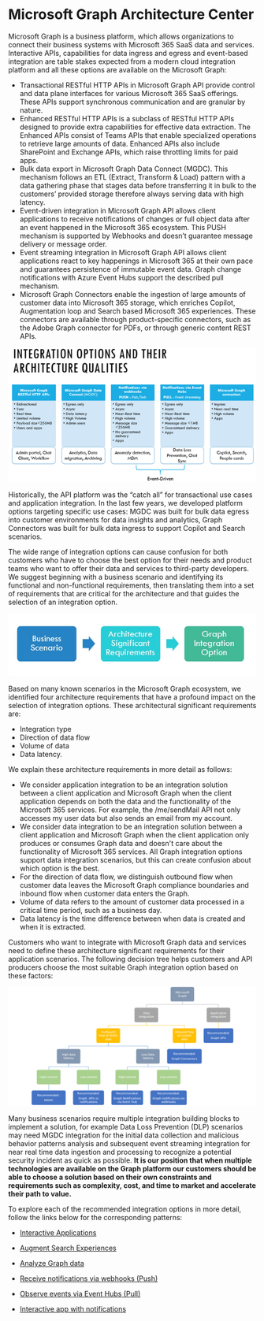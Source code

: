 # Microsoft Graph Architecture Center

Microsoft Graph is a business platform, which allows organizations to connect their business systems with Microsoft 365 SaaS data and services. Interactive APIs, capabilities for data ingress and egress and event-based integration are table stakes expected from a modern cloud integration platform and all these options are available on the Microsoft Graph:

- Transactional RESTful HTTP APIs in Microsoft Graph API provide control and data plane interfaces for various Microsoft 365 SaaS offerings. These APIs support synchronous communication and are granular by nature.  
- Enhanced RESTful HTTP APIs is a subclass of RESTful HTTP APIs designed to provide extra capabilities for effective data extraction. The Enhanced APIs consist of Teams APIs that enable specialized operations to retrieve large amounts of data. Enhanced APIs also include SharePoint and Exchange APIs, which raise throttling limits for paid apps.
- Bulk data export in Microsoft Graph Data Connect (MGDC). This mechanism follows an ETL (Extract, Transform & Load) pattern with a data gathering phase that stages data before transferring it in bulk to the customers’ provided storage therefore always serving data with high latency.  
- Event-driven integration in Microsoft Graph API allows client applications to receive notifications of changes or full object data after an event happened in the Microsoft 365 ecosystem. This PUSH mechanism is supported by Webhooks and doesn’t guarantee message delivery or message order. 
- Event streaming integration in Microsoft Graph API allows client applications react to key happenings in Microsoft 365 at their own pace and guarantees persistence of immutable event data. Graph change notifications with Azure Event Hubs support the described pull mechanism. 
- Microsoft Graph Connectors  enable the ingestion of large amounts of customer data into Microsoft 365 storage, which enriches Copilot, Augmentation loop and Search based Microsoft 365 experiences. These connectors are available through product-specific connectors, such as the Adobe Graph connector for PDFs, or through generic content REST APIs.

![Integration Options](./images/graph-arc-center/IntegrationOptions.png)

Historically, the API platform was the “catch all” for transactional use cases and application integration. In the last few years, we developed platform options targeting specific use cases: MGDC was built for bulk data egress into customer environments for data insights and analytics, Graph Connectors was built for bulk data ingress to support Copilot and Search scenarios. 

The wide range of integration options can cause confusion for both customers who have to choose the best option for their needs and product teams who want to offer their data and services to third-party developers. We suggest beginning with a business scenario and identifying its functional and non-functional requirements, then translating them into a set of requirements that are critical for the architecture and that guides the selection of an integration option.  

![analysis flow](./images/graph-arc-center/scenarioRequirementsSolution.jpg)

Based on many known scenarios in the Microsoft Graph ecosystem, we identified four architecture requirements that have a profound impact on the selection of integration options. These architectural significant requirements are:

- Integration type
- Direction of data flow
- Volume of data
- Data latency.

We explain these architecture requirements in more detail as follows:

- We consider application integration to be an integration solution between a client application and Microsoft Graph when the client application depends on both the data and the functionality of the Microsoft 365 services. For example, the /me/sendMail API not only accesses my user data but also sends an email from my account.
- We consider data integration to be an integration solution between a client application and Microsoft Graph when the client application only produces or consumes Graph data and doesn't care about the functionality of Microsoft 365 services. All Graph integration options support data integration scenarios, but this can create confusion about which option is the best.
- For the direction of data flow, we distinguish outbound flow when customer data leaves the Microsoft Graph compliance boundaries and inbound flow when customer data enters the Graph.
- Volume of data refers to the amount of customer data processed in a critical time period, such as a business day.
- Data latency is the time difference between when data is created and when it is extracted.



Customers who want to integrate with Microsoft Graph data and services need to define these architecture significant requirements for their application scenarios. The following decision tree helps customers and API producers choose the most suitable Graph integration option based on these factors:

![decisionTree](./images/graph-arc-center/DecisionTree.png)

Many business scenarios require multiple integration building blocks to implement a solution, for example Data Loss Prevention (DLP) scenarios may need MGDC integration for the initial data collection and malicious behavior patterns analysis and subsequent event streaming integration for near real time data ingestion and processing to recognize a potential security incident as quick as possible. **It is our position that when multiple technologies are available on the Graph platform our customers should be able to choose a solution based on their own constraints and requirements such as complexity, cost, and time to market and accelerate their path to value.** 

To explore each of the recommended integration options in more detail, follow the links below for the corresponding patterns:

- [Interactive Applications](./patterns/Interactive-applications.md)

- [Augment Search Experiences](./patterns/Augment-Search-experience-with-customer-data.md)

- [Analyze Graph data](./patterns/Analyse-Graph-data-in-your-data-storage.md)
  
- [Receive notifications via webhooks (Push)](./patterns/Observing-events-and-changes-in-your-data.md)

- [Observe events via Event Hubs (Pull)](./patterns/Observing-events-via-Event-Hubs.md)

- [Interactive app with notifications](./patterns/Interactive-applications-with-notifications.md)
